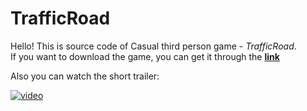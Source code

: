 # TrafficRoad
Hello! This is source code of Casual third person game - *TrafficRoad*.  
If you want to download the game, you can get it through the **[link](https://drive.google.com/file/d/19t0ecLGMKlbN5LqAHYobvfMexgFOzQLy/view?usp=sharing)**  

Also you can watch the short trailer:  

[![video](https://img.youtube.com/vi/YOUTUBE_VIDEO_ID_HERE/0.jpg)](https://www.youtube.com/watch?v=YOUTUBE_VIDEO_ID_HERE)